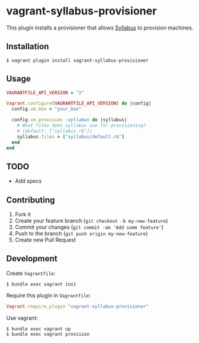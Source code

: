 # vagrant-syllabus-provisioner

This plugin installs a provisioner that allows [Syllabus](https://github.com/serverspec/syllabus) to provision machines.

## Installation

```
$ vagrant plugin install vagrant-syllabus-provisioner
```

## Usage

```ruby
VAGRANTFILE_API_VERSION = "2"

Vagrant.configure(VAGRANTFILE_API_VERSION) do |config|
  config.vm.box = "your_box"

  config.vm.provision :syllabus do |syllabus|
    # What files does syllabus use for provisioning?
    # (default: ["syllabus.rb"])
    syllabus.files = ["syllabus/default.rb"]
  end
end
```

## TODO

* Add specs

## Contributing

1. Fork it
2. Create your feature branch (`git checkout -b my-new-feature`)
3. Commit your changes (`git commit -am 'Add some feature'`)
4. Push to the branch (`git push origin my-new-feature`)
5. Create new Pull Request

## Development

Create `Vagrantfile`:

```
$ bundle exec vagrant init
```

Require this plugin in `Vagrantfile`:

```ruby
Vagrant.require_plugin "vagrant-syllabus-provisioner"
```

Use vagrant:

```
$ bundle exec vagrant up
$ bundle exec vagrant provision
```

